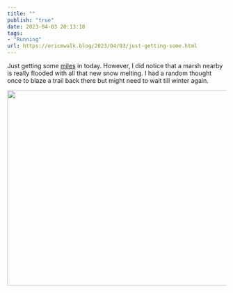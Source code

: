 ```yaml
---
title: ""
publish: "true"
date: 2023-04-03 20:13:18
tags:
- "Running"
url: https://ericmwalk.blog/2023/04/03/just-getting-some.html
---
```

Just getting some [miles](http://www.strava.com/activities/8827463355) in today. However, I did notice that a marsh nearby is really flooded with all that new snow melting. I had a random thought once to blaze a trail back there but might need to wait till winter again.


<img src="uploads/2023/a369b0217d.jpg" width="600" height="449" alt="">
